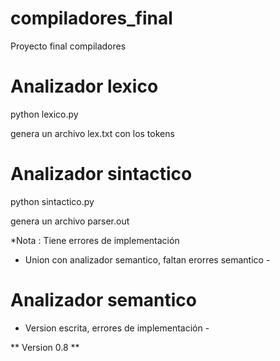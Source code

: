 # compiladores_final

Proyecto final compiladores

# Analizador lexico

python lexico.py <NombreArchivo>

genera un archivo lex.txt con los tokens

# Analizador sintactico

python sintactico.py <NombreArchivo>

genera un archivo parser.out

\*Nota : Tiene errores de implementación

- Union con analizador semantico, faltan erorres semantico -

# Analizador semantico

- Version escrita, errores de implementación -

** Version 0.8 **
